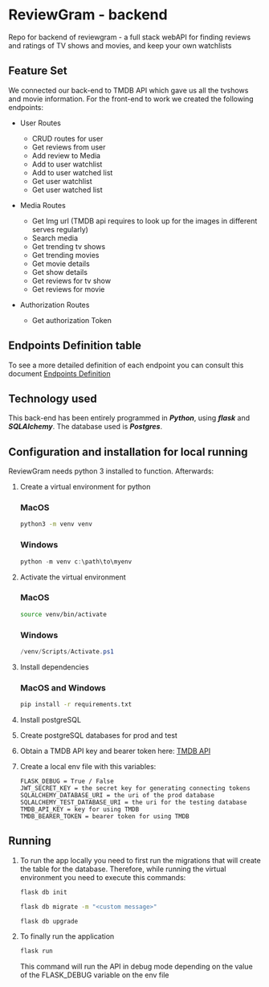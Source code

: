 # ReviewGram - backend
Repo for backend of reviewgram - a full stack webAPI for finding reviews and ratings of TV shows and movies, and keep your own watchlists
 
## Feature Set

We connected our back-end to TMDB API which gave us all the tvshows and movie information. For the front-end to work we created the following endpoints:

 - User Routes
	 - CRUD routes for user
	 - Get reviews from user
	 - Add review to Media
	 - Add to user watchlist
	 - Add to user watched list
	 - Get user watchlist
	 - Get user watched list
	 
 - Media Routes
	 - Get Img url (TMDB api requires to look up for the images in different serves regularly)
	 - Search media
	 - Get trending tv shows
	 - Get trending movies
	 - Get movie details
	 - Get show details
	 - Get reviews for tv show
	 - Get reviews for movie
	   
 - Authorization Routes
	 - Get authorization Token

## Endpoints Definition table
To see a more detailed definition of each endpoint you can consult this document [Endpoints Definition](/docs/endpoints.md)

## Technology used
This back-end has been entirely programmed in ***Python***, using ***flask*** and ***SQLAlchemy***. The database used is ***Postgres***.

## Configuration and installation for local running

ReviewGram needs python 3 installed to function. Afterwards:

1. Create a virtual environment for python

	### MacOS
   
	```bash
	python3 -m venv venv
	```
 
	### Windows

	```powershell
	python -m venv c:\path\to\myenv
	```

2. Activate the virtual environment
   
	### MacOS
   
	```bash
	source venv/bin/activate
	```
 
	### Windows

	```powershell
	/venv/Scripts/Activate.ps1
	```


4. Install dependencies
	### MacOS and Windows
   
	```bash
	pip install -r requirements.txt
	```

 5. Install postgreSQL
    
 7. Create postgreSQL databases for prod and test
    
 8. Obtain a TMDB API key and bearer token here: [TMDB API](https://developer.themoviedb.org/reference/intro/getting-started)
    
 9. Create a local env file with this variables:

    ```
    FLASK_DEBUG = True / False
    JWT_SECRET_KEY = the secret key for generating connecting tokens
    SQLALCHEMY_DATABASE_URI = the uri of the prod database
    SQLALCHEMY_TEST_DATABASE_URI = the uri for the testing database
    TMDB_API_KEY = key for using TMDB
    TMDB_BEARER_TOKEN = bearer token for using TMDB
    ```
    	

## Running

1. To run the app locally you need to first run the migrations that will create the table for the database. Therefore, while running the virtual environment you need to execute this commands:

	```bash
	flask db init
	```
	
	```bash
	flask db migrate -m "<custom message>"
	```
	
	```bash
	flask db upgrade
	```
 
 2. To finally run the application
    
	```bash
	flask run
	```

	This command will run the API in debug mode depending on the value of the FLASK_DEBUG variable on the env file
    
